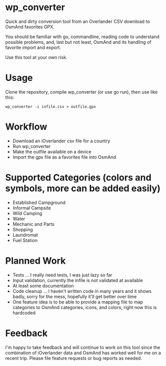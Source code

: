 # wp_converter

Quick and dirty conversion tool from an Overlander CSV download to OsmAnd favorites GPX.

You should be familiar with go, commandline, reading code to understand possible problems, and, last but not least, OsmAnd and its handling of favorite import and export.

Use this tool at your own risk.

# Usage

Clone the repository, compile wp_converter (or use go run), then use like this:

```shell
wp_converter -i infile.csv > outfile.gpx
```

# Workflow

- Download an iOverlander csv file for a country
- Run wp_converter
- Make the outfile available on a device
- Import the gpx file as a favorites file into OsmAnd

# Supported Categories (colors and symbols, more can be added easily)

- Established Campground
- Informal Campsite
- Wild Camping
- Water
- Mechanic and Parts
- Shopping
- Laundromat
- Fuel Station

# Planned Work

- Tests ... I really need tests, I was just lazy so far
- Input validation, currently the infile is not validated at available
- At least some documentation
- Code cleanup ... I haven't written code in many years and it shows badly, sorry for the mess, hopefully it'll get better over time
- One feature idea is to be able to provide a mapping file to map categories to OsmAnd categories, icons, and colors, right now this is hardcoded

# Feedback

I'm happy to take feedback and will continue to work on this tool since the combination of iOverlander data and OsmAnd has worked well for me on a recent trip. Please file feature requests or bug reports as needed.
